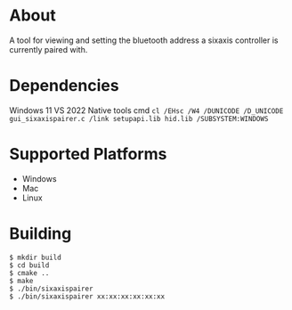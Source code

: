 # About

A tool for viewing and setting the bluetooth address
a sixaxis controller is currently paired with.


# Dependencies

Windows 11
VS 2022 Native tools cmd
`cl /EHsc /W4 /DUNICODE /D_UNICODE gui_sixaxispairer.c /link setupapi.lib hid.lib /SUBSYSTEM:WINDOWS`

# Supported Platforms

* Windows
* Mac
* Linux


# Building

    $ mkdir build
    $ cd build
    $ cmake ..
    $ make
    $ ./bin/sixaxispairer
    $ ./bin/sixaxispairer xx:xx:xx:xx:xx:xx

